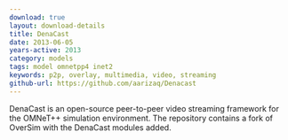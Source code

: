 ```yaml
---
download: true
layout: download-details
title: DenaCast
date: 2013-06-05
years-active: 2013
category: models
tags: model omnetpp4 inet2
keywords: p2p, overlay, multimedia, video, streaming
github-url: https://github.com/aarizaq/Denacast
---
```


DenaCast is an open-source peer-to-peer video streaming framework for the
OMNeT++ simulation environment. The repository contains a fork of OverSim
with the DenaCast modules added.

